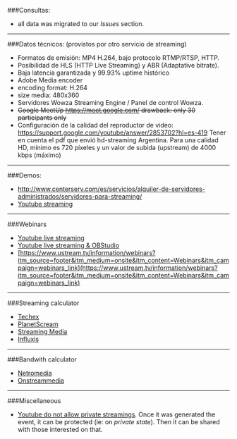 ###Consultas:
* all data was migrated to our _Issues_ section. 

-----------

###Datos técnicos: (provistos por otro servicio de streaming)
* Formatos de emisión: MP4 H.264, bajo protocolo RTMP/RTSP, HTTP.
* Posibilidad de HLS (HTTP Live Streaming) y ABR (Adaptative bitrate).
* Baja latencia garantizada y 99.93% uptime histórico
* Adobe Media encoder
* encoding format: H.264
* size media: 480x360
* Servidores Wowza Streaming Engine / Panel de control Wowza.
* ~~Google MeetUp https://meet.google.com/  drawback: only 30 participants only~~
* Configuración de la calidad del reproductor de video: https://support.google.com/youtube/answer/2853702?hl=es-419 Tener en cuenta el pdf que envió hd-streaming Argentina. Para una calidad HD, mínimo es 720 píxeles y un valor de subida (upstream) de 4000 kbps (máximo)

------------
###Demos:
* http://www.centerserv.com/es/servicios/alquiler-de-servidores-administrados/servidores-para-streaming/
* [Youtube streaming](https://www.youtube.com/watch?v=1w8sKKCu2UQ)

------------

###Webinars
* [Youtube live streaming](https://www.youtube.com/my_live_events)
* [Youtube live streaming & OBStudio](https://www.youtube.com/watch?v=YoeFXlZeRVM)
* [https://www.ustream.tv/information/webinars?itm_source=footer&itm_medium=onsite&itm_content=Webinars&itm_campaign=webinars_link](https://www.ustream.tv/information/webinars?itm_source=footer&itm_medium=onsite&itm_content=Webinars&itm_campaign=webinars_link)

------------

###Streaming calculator
* [Techex](http://www.techex.co.uk/streaming-calculator)
* [PlanetScream](http://www.planetstream.net/prices/live-event-calculator.html)
* [Streaming Media](https://streamingmediahosting.com/support/calculator/)
* [Influxis](https://influxis.com/calculator/)

------------

###Bandwith calculator
* [Netromedia](www.netromedia.com/knowledge-centre/bandwidth-calculator/)
* [Onstreammedia](support.onstreammedia.com/streaming_calc.php)

------------

###Miscellaneous
* [Youtube do not allow private streamings](http://forobeta.com/youtube/540111-streaming-privado.html
). Once it was generated the event, it can be protected (ie: on _private state_). Then it can be shared with those interested on that.